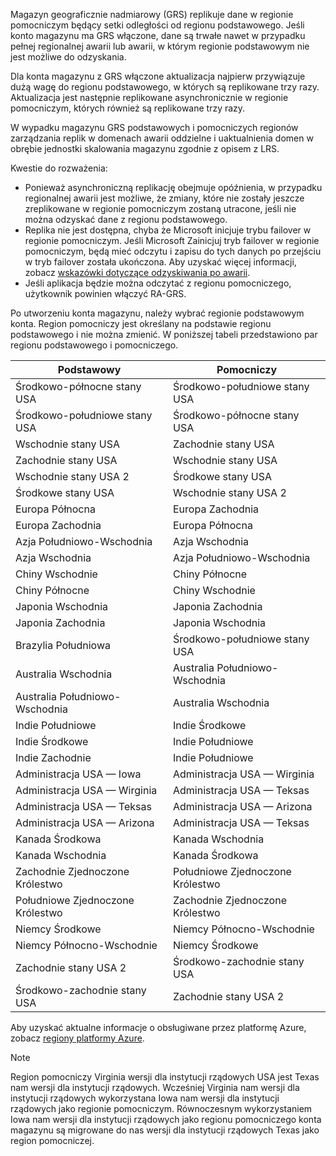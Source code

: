 Magazyn geograficznie nadmiarowy (GRS) replikuje dane w regionie pomocniczym będący setki odległości od regionu podstawowego. Jeśli konto magazynu ma GRS włączone, dane są trwałe nawet w przypadku pełnej regionalnej awarii lub awarii, w którym regionie podstawowym nie jest możliwe do odzyskania.

Dla konta magazynu z GRS włączone aktualizacja najpierw przywiązuje dużą wagę do regionu podstawowego, w których są replikowane trzy razy. Aktualizacja jest następnie replikowane asynchronicznie w regionie pomocniczym, których również są replikowane trzy razy.

W wypadku magazynu GRS podstawowych i pomocniczych regionów zarządzania replik w domenach awarii oddzielne i uaktualnienia domen w obrębie jednostki skalowania magazynu zgodnie z opisem z LRS.

Kwestie do rozważenia:

* Ponieważ asynchroniczną replikację obejmuje opóźnienia, w przypadku regionalnej awarii jest możliwe, że zmiany, które nie zostały jeszcze zreplikowane w regionie pomocniczym zostaną utracone, jeśli nie można odzyskać dane z regionu podstawowego.
* Replika nie jest dostępna, chyba że Microsoft inicjuje trybu failover w regionie pomocniczym. Jeśli Microsoft Zainicjuj tryb failover w regionie pomocniczym, będą mieć odczytu i zapisu do tych danych po przejściu w tryb failover została ukończona. Aby uzyskać więcej informacji, zobacz [wskazówki dotyczące odzyskiwania po awarii](../articles/storage/common/storage-disaster-recovery-guidance.md). 
* Jeśli aplikacja będzie można odczytać z regionu pomocniczego, użytkownik powinien włączyć RA-GRS.

Po utworzeniu konta magazynu, należy wybrać regionie podstawowym konta. Region pomocniczy jest określany na podstawie regionu podstawowego i nie można zmienić. W poniższej tabeli przedstawiono par regionu podstawowego i pomocniczego.

| Podstawowy | Pomocniczy |
| --- | --- |
| Środkowo-północne stany USA | Środkowo-południowe stany USA |
| Środkowo-południowe stany USA | Środkowo-północne stany USA |
| Wschodnie stany USA | Zachodnie stany USA |
| Zachodnie stany USA | Wschodnie stany USA |
| Wschodnie stany USA 2 | Środkowe stany USA |
| Środkowe stany USA | Wschodnie stany USA 2 |
| Europa Północna | Europa Zachodnia |
| Europa Zachodnia | Europa Północna |
| Azja Południowo-Wschodnia | Azja Wschodnia |
| Azja Wschodnia | Azja Południowo-Wschodnia |
| Chiny Wschodnie | Chiny Północne |
| Chiny Północne | Chiny Wschodnie |
| Japonia Wschodnia | Japonia Zachodnia |
| Japonia Zachodnia | Japonia Wschodnia |
| Brazylia Południowa | Środkowo-południowe stany USA |
| Australia Wschodnia | Australia Południowo-Wschodnia |
| Australia Południowo-Wschodnia | Australia Wschodnia |
| Indie Południowe | Indie Środkowe |
| Indie Środkowe | Indie Południowe |
| Indie Zachodnie | Indie Południowe |
| Administracja USA — Iowa | Administracja USA — Wirginia |
| Administracja USA — Wirginia | Administracja USA — Teksas |
| Administracja USA — Teksas | Administracja USA — Arizona |
| Administracja USA — Arizona | Administracja USA — Teksas |
| Kanada Środkowa | Kanada Wschodnia |
| Kanada Wschodnia | Kanada Środkowa |
| Zachodnie Zjednoczone Królestwo | Południowe Zjednoczone Królestwo |
| Południowe Zjednoczone Królestwo | Zachodnie Zjednoczone Królestwo |
| Niemcy Środkowe | Niemcy Północno-Wschodnie |
| Niemcy Północno-Wschodnie | Niemcy Środkowe |
| Zachodnie stany USA 2 | Środkowo-zachodnie stany USA |
| Środkowo-zachodnie stany USA | Zachodnie stany USA 2 |

Aby uzyskać aktualne informacje o obsługiwane przez platformę Azure, zobacz [regiony platformy Azure](https://azure.microsoft.com/regions/).

>[!NOTE]  
> Region pomocniczy Virginia wersji dla instytucji rządowych USA jest Texas nam wersji dla instytucji rządowych. Wcześniej Virginia nam wersji dla instytucji rządowych wykorzystana Iowa nam wersji dla instytucji rządowych jako regionie pomocniczym. Równoczesnym wykorzystaniem Iowa nam wersji dla instytucji rządowych jako regionu pomocniczego konta magazynu są migrowane do nas wersji dla instytucji rządowych Texas jako region pomocniczej. 
> 
> 
